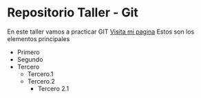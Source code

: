 # Repositorio Taller - Git
En este taller vamos a practicar GIT
[Visita mi pagina](https://myedapp.net)
Estos son los elementos principales
- Primero
- Segundo
- Tercero
    - Tercero.1
    - Tercero.2
        - Tercero 2.1
